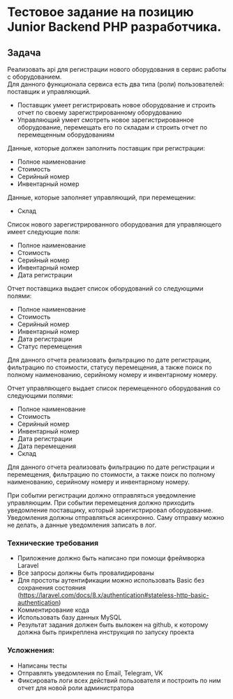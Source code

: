 # Тестовое задание на позицию Junior Backend PHP разработчика.

## Задача

Реализовать api для регистрации нового оборудования в сервис работы с оборудованием.\
Для данного функционала сервиса есть два типа (роли) пользователей: поставщик и управляющий.

- Поставщик умеет регистрировать новое оборудование и строить отчет по своему зарегистрированному оборудованию
- Управляющий умеет смотреть новое зарегистрированное оборудование, перемещать его по складам и строить отчет по
  перемещенным оборудованиям

Данные, которые должен заполнить поставщик при регистрации:

- Полное наименование
- Стоимость
- Серийный номер
- Инвентарный номер

Данные, которые заполняет управляющий, при перемещении:

- Склад

Список нового зарегистрированного оборудования для управляющего имеет следующие поля:

- Полное наименование
- Стоимость
- Серийный номер
- Инвентарный номер
- Дата регистрации

Отчет поставщика выдает список оборудований со следующими полями:

- Полное наименование
- Стоимость
- Серийный номер
- Инвентарный номер
- Дата регистрации
- Статус перемещения

Для данного отчета реализовать фильтрацию по дате регистрации, фильтрацию по стоимости, статусу перемещения, а также
поиск по полному наименованию, серийному номеру и инвентарному номеру.

Отчет управляющего выдает список перемещенного оборудования со следующими полями:

- Полное наименование
- Стоимость
- Серийный номер
- Инвентарный номер
- Дата регистрации
- Дата перемещения
- Склад

Для данного отчета реализовать фильтрацию по дате регистрации и перемещения, фильтрацию по стоимости, а также поиск по
полному наименованию, серийному номеру и инвентарному номеру.

При событии регистрации должно отправляться уведомление управляющим. При событии перемещения должно приходить
уведомление поставщику, который зарегистрировал оборудование. Уведомления должны отправляться асинхронно. Саму отправку
можно не делать, а данные уведомления записать в лог.

### Технические требования

- Приложение должно быть написано при помощи фреймворка Laravel
- Все запросы должны быть провалидированы
- Для простоты аутентификации можно использовать Basic без сохранения
  состояния (https://laravel.com/docs/8.x/authentication#stateless-http-basic-authentication)
- Комментирование кода
- Использовать базу данных MySQL
- Результат задания должен быть выложен на github, к которому должна быть прикреплена инструкция по запуску проекта

### Усложнения:

- Написаны тесты
- Отправлять уведомления по Email, Telegram, VK
- Фиксировать логи всех действий пользователя и построить по ним отчет для новой роли администратора
